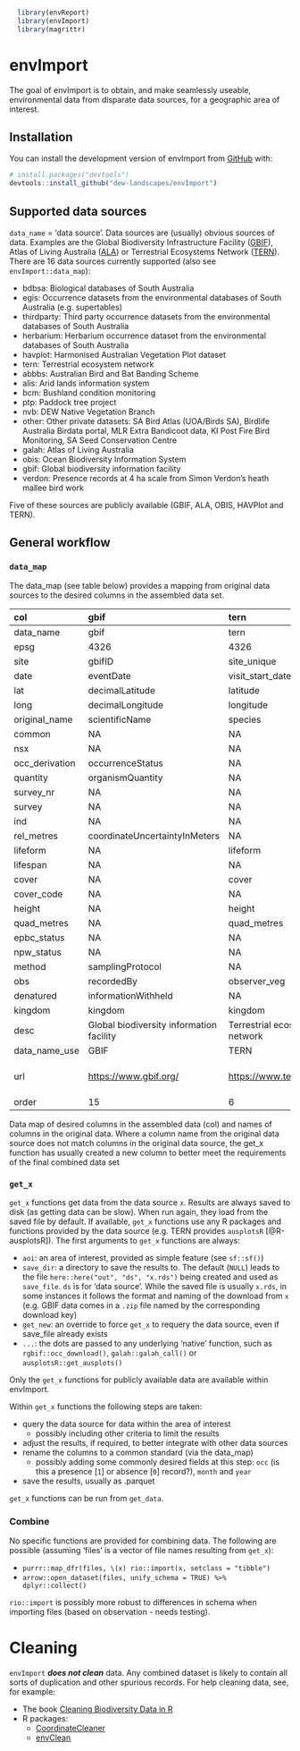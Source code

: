 
<!-- README.md is generated from README.Rmd. Please edit that file -->

``` r

  library(envReport)
  library(envImport)
  library(magrittr)
```

# envImport

<!-- badges: start -->
<!-- badges: end -->

The goal of envImport is to obtain, and make seamlessly useable,
environmental data from disparate data sources, for a geographic area of
interest.

## Installation

You can install the development version of envImport from
[GitHub](https://github.com/) with:

``` r
# install.packages("devtools")
devtools::install_github("dew-landscapes/envImport")
```

## Supported data sources

`data_name` = ‘data source’. Data sources are (usually) obvious sources
of data. Examples are the Global Biodiversity Infrastructure Facility
([GBIF](https://www.gbif.org/)), Atlas of Living Australia
([ALA](https://www.ala.org.au/)) or Terrestrial Ecosystems Network
([TERN](https://www.tern.org.au/)). There are 16 data sources currently
supported (also see `envImport::data_map`):

- bdbsa: Biological databases of South Australia
- egis: Occurrence datasets from the environmental databases of South
  Australia (e.g. supertables)
- thirdparty: Third party occurrence datasets from the environmental
  databases of South Australia
- herbarium: Herbarium occurrence dataset from the environmental
  databases of South Australia
- havplot: Harmonised Australian Vegetation Plot dataset
- tern: Terrestrial ecosystem network
- abbbs: Australian Bird and Bat Banding Scheme
- alis: Arid lands information system
- bcm: Bushland condition monitoring
- ptp: Paddock tree project
- nvb: DEW Native Vegetation Branch
- other: Other private datasets: SA Bird Atlas (UOA/Birds SA), Birdlife
  Australia Birdata portal, MLR Extra Bandicoot data, KI Post Fire Bird
  Monitoring, SA Seed Conservation Centre
- galah: Atlas of Living Australia
- obis: Ocean Biodiversity Information System
- gbif: Global biodiversity information facility
- verdon: Presence records at 4 ha scale from Simon Verdon’s heath
  mallee bird work

Five of these sources are publicly available (GBIF, ALA, OBIS, HAVPlot
and TERN).

## General workflow

### `data_map`

The data_map (see table below) provides a mapping from original data
sources to the desired columns in the assembled data set.

| col            | gbif                                     | tern                          | galah                         | havplot                                                                                |
|:---------------|:-----------------------------------------|:------------------------------|:------------------------------|:---------------------------------------------------------------------------------------|
| data_name      | gbif                                     | tern                          | galah                         | havplot                                                                                |
| epsg           | 4326                                     | 4326                          | 4326                          | 4326                                                                                   |
| site           | gbifID                                   | site_unique                   | locationID                    | plotName                                                                               |
| date           | eventDate                                | visit_start_date              | eventDate                     | obsStartDate                                                                           |
| lat            | decimalLatitude                          | latitude                      | decimalLatitude               | decimalLatitude                                                                        |
| long           | decimalLongitude                         | longitude                     | decimalLongitude              | decimalLongitude                                                                       |
| original_name  | scientificName                           | species                       | scientificName                | scientificName                                                                         |
| common         | NA                                       | NA                            | vernacularName                | NA                                                                                     |
| nsx            | NA                                       | NA                            | organismID                    | NA                                                                                     |
| occ_derivation | occurrenceStatus                         | NA                            | occurrenceStatus              | abundanceValue                                                                         |
| quantity       | organismQuantity                         | NA                            | organismQuantity              | abundanceValue                                                                         |
| survey_nr      | NA                                       | NA                            | NA                            | NA                                                                                     |
| survey         | NA                                       | NA                            | datasetName                   | projectID                                                                              |
| ind            | NA                                       | NA                            | NA                            | NA                                                                                     |
| rel_metres     | coordinateUncertaintyInMeters            | NA                            | coordinateUncertaintyInMeters | coordinateUncertaintyInMetres                                                          |
| lifeform       | NA                                       | lifeform                      | NA                            | NA                                                                                     |
| lifespan       | NA                                       | NA                            | NA                            | NA                                                                                     |
| cover          | NA                                       | cover                         | NA                            | cover                                                                                  |
| cover_code     | NA                                       | NA                            | NA                            | NA                                                                                     |
| height         | NA                                       | height                        | NA                            | NA                                                                                     |
| quad_metres    | NA                                       | quad_metres                   | NA                            | quad_metres                                                                            |
| epbc_status    | NA                                       | NA                            | NA                            | NA                                                                                     |
| npw_status     | NA                                       | NA                            | NA                            | NA                                                                                     |
| method         | samplingProtocol                         | NA                            | samplingProtocol              | abundanceMethod                                                                        |
| obs            | recordedBy                               | observer_veg                  | recordedBy                    | individualName                                                                         |
| denatured      | informationWithheld                      | NA                            | generalisationInMetres        | NA                                                                                     |
| kingdom        | kingdom                                  | kingdom                       | kingdom                       | kingdom                                                                                |
| desc           | Global biodiversity information facility | Terrestrial ecosystem network | Atlas of Living Australia     | Harmonised Australian Vegetation Plot dataset                                          |
| data_name_use  | GBIF                                     | TERN                          | ALA                           | HAVPlot                                                                                |
| url            | <https://www.gbif.org/>                  | <https://www.tern.org.au/>    | <https://www.ala.org.au/>     | <https://researchdata.edu.au/harmonised-australian-vegetation-dataset-havplot/1950860> |
| order          | 15                                       | 6                             | 13                            | 5                                                                                      |

Data map of desired columns in the assembled data (col) and names of
columns in the original data. Where a column name from the original data
source does not match columns in the original data source, the get_x
function has usually created a new column to better meet the
requirements of the final combined data set

### `get_x`

`get_x` functions get data from the data source `x`. Results are always
saved to disk (as getting data can be slow). When run again, they load
from the saved file by default. If available, `get_x` functions use any
R packages and functions provided by the data source (e.g. TERN provides
`ausplotsR` \[@R-ausplotsR\]). The first arguments to `get_x` functions
are always:

- `aoi`: an area of interest, provided as simple feature (see
  `sf::sf()`)
- `save_dir`: a directory to save the results to. The default (`NULL`)
  leads to the file `here::here("out", "ds", "x.rds")` being created and
  used as `save_file`. `ds` is for ‘data source’. While the saved file
  is usually `x.rds`, in some instances it follows the format and naming
  of the download from `x` (e.g. GBIF data comes in a `.zip` file named
  by the corresponding download key)
- `get_new`: an override to force `get_x` to requery the data source,
  even if save_file already exists
- `...`: the dots are passed to any underlying ‘native’ function, such
  as `rgbif::occ_download()`, `galah::galah_call()` or
  `ausplotsR::get_ausplots()`

Only the `get_x` functions for publicly available data are available
within envImport.

Within `get_x` functions the following steps are taken:

- query the data source for data within the area of interest
  - possibly including other criteria to limit the results
- adjust the results, if required, to better integrate with other data
  sources
- rename the columns to a common standard (via the data_map)
  - possibly adding some commonly desired fields at this step: `occ` (is
    this a presence \[`1`\] or absence \[`0`\] record?), `month` and
    `year`
- save the results, usually as .parquet

`get_x` functions can be run from `get_data`.

### Combine

No specific functions are provided for combining data. The following are
possible (assuming ‘files’ is a vector of file names resulting from
`get_x`):

- `purrr::map_dfr(files, \(x) rio::import(x, setclass = "tibble")`
- `arrow::open_dataset(files, unify_schema = TRUE) %>% dplyr::collect()`

`rio::import` is possibly more robust to differences in schema when
importing files (based on observation - needs testing).

# Cleaning

`envImport` ***does not clean*** data. Any combined dataset is likely to
contain all sorts of duplication and other spurious records. For help
cleaning data, see, for example:

- The book [Cleaning Biodiversity Data in
  R](https://cleaning-data-r.ala.org.au/)
- R packages:
  - [CoordinateCleaner](https://cran.r-project.org/web/packages/CoordinateCleaner/vignettes/Cleaning_GBIF_data_with_CoordinateCleaner.html)
  - [envClean](https://dew-landscapes.github.io/envClean/)
